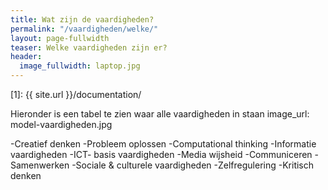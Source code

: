 ```yaml
---
title: Wat zijn de vaardigheden?
permalink: "/vaardigheden/welke/"
layout: page-fullwidth
teaser: Welke vaardigheden zijn er?
header:
  image_fullwidth: laptop.jpg
---
```


 [1]: {{ site.url }}/documentation/


Hieronder is een tabel te zien waar alle vaardigheden in staan
image_url: model-vaardigheden.jpg

-Creatief denken
-Probleem oplossen
-Computational thinking
-Informatie vaardigheden
-ICT- basis vaardigheden
-Media wijsheid
-Communiceren
-Samenwerken
-Sociale & culturele vaardigheden
-Zelfregulering
-Kritisch denken
